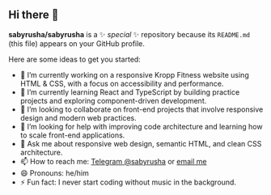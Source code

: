 ## Hi there 👋

**sabyrusha/sabyrusha** is a ✨ _special_ ✨ repository because its `README.md` (this file) appears on your GitHub profile.

Here are some ideas to get you started:

- 🔭 I’m currently working on a responsive Kropp Fitness website using HTML & CSS, with a focus on accessibility and performance.
- 🌱 I’m currently learning React and TypeScript by building practice projects and exploring component-driven development.
- 👯 I’m looking to collaborate on front-end projects that involve responsive design and modern web practices.
- 🤔 I’m looking for help with improving code architecture and learning how to scale front-end applications.
- 💬 Ask me about responsive web design, semantic HTML, and clean CSS architecture.
- 📫 How to reach me: [Telegram @sabyrusha](https://t.me/sabyrusha) or [email me](mailto:sabyrusha@gmail.com)
- 😄 Pronouns: he/him
- ⚡ Fun fact: I never start coding without music in the background.
